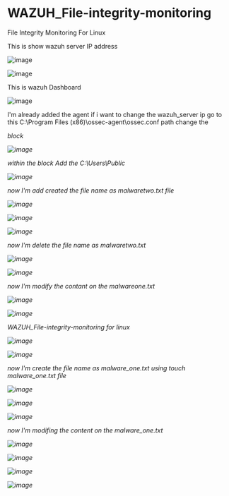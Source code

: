 # WAZUH_File-integrity-monitoring
File Integrity Monitoring For Linux

This is show wazuh server IP address 

![image](https://github.com/user-attachments/assets/206b6ea9-4130-4b35-91cc-616171cb5b79)

![image](https://github.com/user-attachments/assets/9d6c1bf0-99a0-4f18-925e-a8fc307aecff)


This is wazuh Dashboard


![image](https://github.com/user-attachments/assets/694bdcbe-fa02-4e91-8630-bf0fd92f6e70)


I'm already added the agent if i want to change the wazuh_server ip go to this  C:\Program Files (x86)\ossec-agent\ossec.conf path change the <address> block


![image](https://github.com/user-attachments/assets/610dc7bb-91c7-41c8-a12a-0bcbae98b77c)


within the <syscheck> block Add the  <directories realtime="yes" whodata="yes" report_changes="yes" >C:\Users\Public</directories> 


![image](https://github.com/user-attachments/assets/56fc7e21-8161-400e-bf05-492e5fc991b1)


now I'm add created the file name as malwaretwo.txt file


![image](https://github.com/user-attachments/assets/f19758a0-7001-4464-91b7-5a2ee42fe4f3)

![image](https://github.com/user-attachments/assets/258fed1b-a709-44c6-8b7a-e9b5d87e61ea)

![image](https://github.com/user-attachments/assets/5d6420ac-1c76-4c9d-b6d0-22aefbaa3ba5)


now I'm delete the file name as malwaretwo.txt


![image](https://github.com/user-attachments/assets/14e3f8e9-89a4-4ef8-bafd-f3926d8fb64c)


![image](https://github.com/user-attachments/assets/db7fd9f8-773b-4144-a970-b6010a89184f)


now I'm modify the contant on the malwareone.txt


![image](https://github.com/user-attachments/assets/79f373f4-b3b3-4fd6-9ade-6d6395c5f102)

![image](https://github.com/user-attachments/assets/84487142-abf0-42d3-8889-077e2db17ca3)






WAZUH_File-integrity-monitoring for linux


![image](https://github.com/user-attachments/assets/1c040297-25ba-433b-afa2-d70172a9fc40)

![image](https://github.com/user-attachments/assets/a4fe1384-01c2-457d-a400-40e69cb7f72e)

now I'm create the file name as malware_one.txt using touch malware_one.txt file

![image](https://github.com/user-attachments/assets/621c3658-18a1-4829-a23d-47ff273edc5b)

![image](https://github.com/user-attachments/assets/dff3bdaa-3329-48db-ae73-50eb1c081f14)

![image](https://github.com/user-attachments/assets/d42d8ecb-e49a-4fd0-9dc3-7ca61a930c6a)

now I'm modifing the content on the malware_one.txt

![image](https://github.com/user-attachments/assets/1b63ec51-7931-451f-a4a0-0263fed22ddb)

![image](https://github.com/user-attachments/assets/7a33c1b1-04d9-4978-ac54-074dc1d32cfd)

![image](https://github.com/user-attachments/assets/1de2494c-cf17-43f9-b8ac-74c29fcee4cb)

![image](https://github.com/user-attachments/assets/0dd59f4b-1deb-48e3-84a4-46fec41fc6fc)






